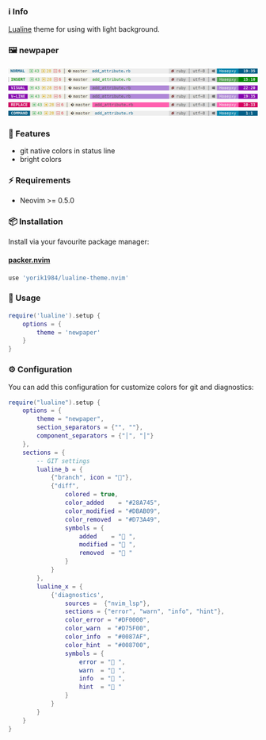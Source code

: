 ### ℹ️  Info

[Lualine](https://github.com/hoob3rt/lualine.nvim) theme for using with light background.

### 🖼️ newpaper
![newpaper-mormal](./screenshots/newpaper-normal.png)
![newpaper-insert](./screenshots/newpaper-insert.png)
![newpaper-visual](./screenshots/newpaper-visual.png)
![newpaper-visual_line](./screenshots/newpaper-v_line.png)
![newpaper-replace](./screenshots/newpaper-replace.png)
![newpaper-coomand](./screenshots/newpaper-command.png)

### 🌟 Features

+ git native colors in status line
+ bright colors

### ⚡️ Requirements

+ Neovim >= 0.5.0

### 📦 Installation

Install via your favourite package manager:
#### [packer.nvim](https://github.com/wbthomason/packer.nvim)
```lua
use 'yorik1984/lualine-theme.nvim'
```
### 🚀 Usage

```lua
require('lualine').setup {
    options = {
        theme = 'newpaper'
    }
}
```

### ⚙️ Configuration
You can add this configuration for customize colors for git and diagnostics:
```lua
require("lualine").setup {
    options = {
        theme = "newpaper",
        section_separators = {"", ""}, 
        component_separators = {"│", "│"}
    },
    sections = {
        -- GIT settings
        lualine_b = {
            {"branch", icon = ""},
            {"diff",
                colored = true,
                color_added    = "#28A745",
                color_modified = "#DBAB09",
                color_removed  = "#D73A49",
                symbols = {
                    added    = " ",
                    modified = " ",
                    removed  = " "
                }
            }
        },
        lualine_x = {
            {'diagnostics',
                sources =  {"nvim_lsp"},
                sections = {"error", "warn", "info", "hint"},
                color_error = "#DF0000",
                color_warn  = "#D75F00",
                color_info  = "#0087AF",
                color_hint  = "#008700",
                symbols = {
                    error = " ",
                    warn  = " ",
                    info  = " ",
                    hint  = " "
                }
            }
        }
    }
}
```
